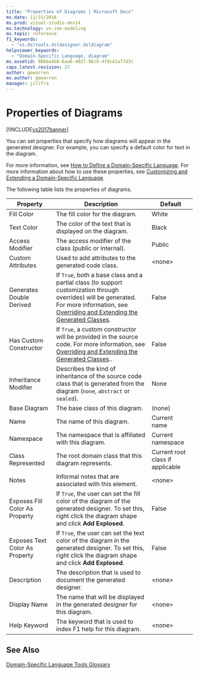 ```yaml
---
title: "Properties of Diagrams | Microsoft Docs"
ms.date: 11/15/2016
ms.prod: visual-studio-dev14
ms.technology: vs-ide-modeling
ms.topic: reference
f1_keywords: 
  - "vs.dsltools.dsldesigner.dsldiagram"
helpviewer_keywords: 
  - "Domain-Specific Language, diagram"
ms.assetid: 00bba4b8-6aa6-4027-96cb-4f4c41a77d3c
caps.latest.revision: 27
author: gewarren
ms.author: gewarren
manager: jillfra
---
```

# Properties of Diagrams
[!INCLUDE[vs2017banner](../includes/vs2017banner.md)]

You can set properties that specify how diagrams will appear in the generated designer. For example, you can specify a default color for text in the diagram.  
  
 For more information, see [How to Define a Domain-Specific Language](../modeling/how-to-define-a-domain-specific-language.md). For more information about how to use these properties, see [Customizing and Extending a Domain-Specific Language](../modeling/customizing-and-extending-a-domain-specific-language.md).  
  
 The following table lists the properties of diagrams.  
  
|Property|Description|Default|  
|--------------|-----------------|-------------|  
|Fill Color|The fill color for the diagram.|White|  
|Text Color|The color of the text that is displayed on the diagram.|Black|  
|Access Modifier|The access modifier of the class (public or internal).|Public|  
|Custom Attributes|Used to add attributes to the generated code class.|\<none>|  
|Generates Double Derived|If `True`, both a base class and a partial class (to support customization through overrides) will be generated. For more information, see [Overriding and Extending the Generated Classes](../modeling/overriding-and-extending-the-generated-classes.md).|False|  
|Has Custom Constructor|If `True`, a custom constructor will be provided in the source code. For more information, see [Overriding and Extending the Generated Classes](../modeling/overriding-and-extending-the-generated-classes.md)..|False|  
|Inheritance Modifier|Describes the kind of inheritance of the source code class that is generated from the diagram (`none`, `abstract` or `sealed`).|None|  
|Base Diagram|The base class of this diagram.|(none)|  
|Name|The name of this diagram.|Current name|  
|Namespace|The namespace that is affiliated with this diagram.|Current namespace|  
|Class Represented|The root domain class that this diagram represents.|Current root class if applicable|  
|Notes|Informal notes that are associated with this element.|\<none>|  
|Exposes Fill Color As Property|If `True`, the user can set the fill color of the diagram of the generated designer. To set this, right click the diagram shape and click **Add Explosed**.|False|  
|Exposes Text Color As Property|If `True`, the user can set the text color of the diagram in the generated designer. To set this, right click the diagram shape and click **Add Explosed**.|False|  
|Description|The description that is used to document the generated designer.|\<none>|  
|Display Name|The name that will be displayed in the generated designer for this diagram.|\<none>|  
|Help Keyword|The keyword that is used to index F1 help for this diagram.|\<none>|  
  
## See Also  
 [Domain-Specific Language Tools Glossary](http://msdn.microsoft.com/ca5e84cb-a315-465c-be24-76aa3df276aa)
